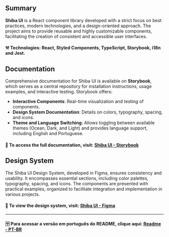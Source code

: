## Summary

**Shiba UI** is a React component library developed with a strict focus on best practices, modern technologies, and a design-oriented approach. The project aims to provide reusable and highly customizable components, facilitating the creation of consistent and accessible user interfaces.

#### ⚒️ Technologies: React, Styled Components, TypeScript, Storybook, i18n and Jest.

## Documentation

Comprehensive documentation for Shiba UI is available on **Storybook**, which serves as a central repository for installation instructions, usage examples, and interactive testing. Storybook offers:

- **Interactive Components**: Real-time visualization and testing of components.
- **Design System Documentation**: Details on colors, typography, spacing, and icons.
- **Theme and Language Switching**: Allows toggling between available themes (Ocean, Dark, and Light) and provides language support, including English and Portuguese.

#### 📄 To access the full documentation, visit: [Shiba UI - Storybook](https://vitorsoer.github.io/shiba-ui/)

## Design System

The Shiba UI Design System, developed in Figma, ensures consistency and usability. It encompasses essential sections, including color palettes, typography, spacing, and icons. The components are presented with practical examples, organized to facilitate integration and implementation in various projects.

#### 🎨 To view the design system, visit: [Shiba UI - Figma](https://www.figma.com/design/OE4BUqiI4sLNfmQiKNA2MJ/SHIBA-UI)

---

#### 🈂️ Para acessar a versão em português do README, clique aqui: [Readme - PT-BR](https://github.com/VitorSoer/shiba-ui/blob/main/README_PT_BR.md)